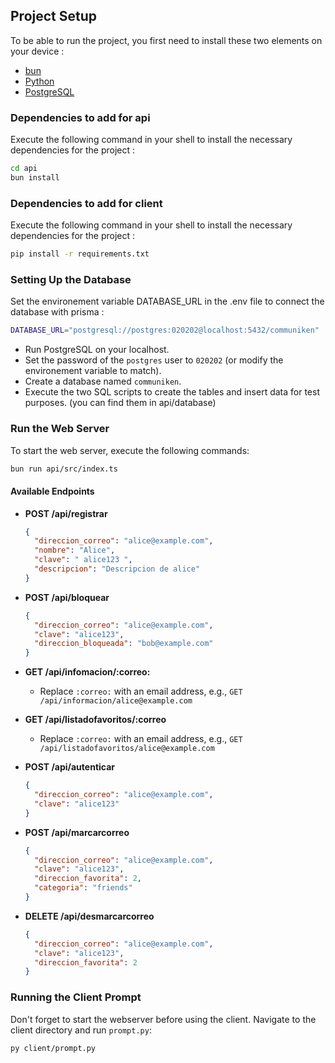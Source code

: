 ## Project Setup

To be able to run the project, you first need to install these two elements on your device :

- [bun](https://bun.sh/docs/installation)
- [Python](https://www.python.org/downloads/)
- [PostgreSQL](https://www.postgresql.org/download/)

### Dependencies to add for api

Execute the following command in your shell to install the necessary dependencies for the project :

```bash
cd api
bun install
```

### Dependencies to add for client

Execute the following command in your shell to install the necessary dependencies for the project :

```bash
pip install -r requirements.txt
```

### Setting Up the Database

Set the environement variable DATABASE_URL in the .env file to connect the database with prisma :
```bash
DATABASE_URL="postgresql://postgres:020202@localhost:5432/communiken"
```

- Run PostgreSQL on your localhost.
- Set the password of the `postgres` user to `020202` (or modify the environement variable to match).
- Create a database named `communiken`.
- Execute the two SQL scripts to create the tables and insert data for test purposes. (you can find them in api/database)
  
### Run the Web Server

To start the web server, execute the following commands:

```bash
bun run api/src/index.ts
```

#### Available Endpoints

- **POST /api/registrar**
  ```json
  {
    "direccion_correo": "alice@example.com",
    "nombre": "Alice",
    "clave": " alice123 ",
    "descripcion": "Descripcion de alice"
  }
  ```

- **POST /api/bloquear**
  ```json
  {
    "direccion_correo": "alice@example.com",
    "clave": "alice123",
    "direccion_bloqueada": "bob@example.com"
  }
  ```

- **GET /api/infomacion/:correo:**
  - Replace `:correo:` with an email address, e.g., `GET /api/informacion/alice@example.com`
  
- **GET /api/listadofavoritos/:correo**
  - Replace `:correo:` with an email address, e.g., `GET /api/listadofavoritos/alice@example.com`
  
- **POST /api/autenticar**
  ```json
  {
    "direccion_correo": "alice@example.com",
    "clave": "alice123"
  }
  ```

- **POST /api/marcarcorreo**
  ```json
  {
    "direccion_correo": "alice@example.com",
    "clave": "alice123",
    "direccion_favorita": 2,
    "categoria": "friends"
  }
  ```

- **DELETE /api/desmarcarcorreo**
  ```json
  {
    "direccion_correo": "alice@example.com",
    "clave": "alice123",
    "direccion_favorita": 2
  }
  ```

### Running the Client Prompt

Don't forget to start the webserver before using the client.
Navigate to the client directory and run `prompt.py`:

```bash
py client/prompt.py
```